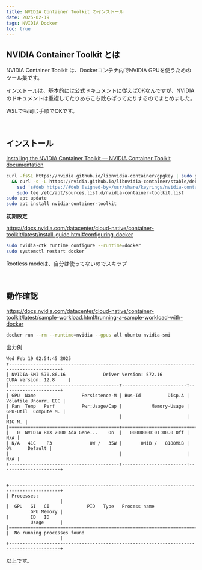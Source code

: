 ```yaml
---
title: NVIDIA Container Toolkit のインストール
date: 2025-02-19
tags: NVIDIA Docker
toc: true
---
```


## NVIDIA Container Toolkit とは

NVIDIA Container Toolkit は、Dockerコンテナ内でNVIDIA GPUを使うためのツール集です。

インストールは、基本的には公式ドキュメントに従えばOKなんですが、NVIDIAのドキュメントは重複してたりあちこち散らばってたりするのでまとめました。

WSLでも同じ手順でOKです。

<br>

## インストール

[Installing the NVIDIA Container Toolkit — NVIDIA Container Toolkit documentation](https://docs.nvidia.com/datacenter/cloud-native/container-toolkit/latest/install-guide.html)

```sh
curl -fsSL https://nvidia.github.io/libnvidia-container/gpgkey | sudo gpg --dearmor -o /usr/share/keyrings/nvidia-container-toolkit-keyring.gpg \
  && curl -s -L https://nvidia.github.io/libnvidia-container/stable/deb/nvidia-container-toolkit.list | \
    sed 's#deb https://#deb [signed-by=/usr/share/keyrings/nvidia-container-toolkit-keyring.gpg] https://#g' | \
    sudo tee /etc/apt/sources.list.d/nvidia-container-toolkit.list
sudo apt update
sudo apt install nvidia-container-toolkit
```

**初期設定**

<https://docs.nvidia.com/datacenter/cloud-native/container-toolkit/latest/install-guide.html#configuring-docker>

```sh
sudo nvidia-ctk runtime configure --runtime=docker
sudo systemctl restart docker
```

Rootless modeは、自分は使ってないのでスキップ

<br>

## 動作確認

<https://docs.nvidia.com/datacenter/cloud-native/container-toolkit/latest/sample-workload.html#running-a-sample-workload-with-docker>

```sh
docker run --rm --runtime=nvidia --gpus all ubuntu nvidia-smi
```

出力例

```
Wed Feb 19 02:54:45 2025
+-----------------------------------------------------------------------------------------+
| NVIDIA-SMI 570.86.16              Driver Version: 572.16         CUDA Version: 12.8     |
|-----------------------------------------+------------------------+----------------------+
| GPU  Name                 Persistence-M | Bus-Id          Disp.A | Volatile Uncorr. ECC |
| Fan  Temp   Perf          Pwr:Usage/Cap |           Memory-Usage | GPU-Util  Compute M. |
|                                         |                        |               MIG M. |
|=========================================+========================+======================|
|   0  NVIDIA RTX 2000 Ada Gene...    On  |   00000000:01:00.0 Off |                  N/A |
| N/A   41C    P3              8W /   35W |       0MiB /   8188MiB |      0%      Default |
|                                         |                        |                  N/A |
+-----------------------------------------+------------------------+----------------------+


+-----------------------------------------------------------------------------------------+
| Processes:
                    |
|  GPU   GI   CI              PID   Type   Process name
         GPU Memory |
|        ID   ID
         Usage      |
|=========================================================================================|
|  No running processes found
                    |
+-----------------------------------------------------------------------------------------+
```

以上です。
